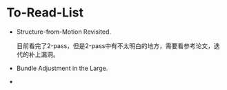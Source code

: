 # To-Read-List

- Structure-from-Motion Revisited.

  目前看完了2-pass，但是2-pass中有不太明白的地方，需要看参考论文，迭代的补上漏洞。

- Bundle Adjustment in the Large.

- 